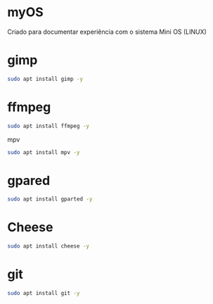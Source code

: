 # myOS
Criado para documentar experiência com o sistema Mini OS (LINUX)

# gimp
```bash
sudo apt install gimp -y
```


# ffmpeg
```bash
sudo apt install ffmpeg -y
```


mpv
```bash
sudo apt install mpv -y
```


# gpared
```bash
sudo apt install gparted -y
```


# Cheese
```bash
sudo apt install cheese -y
```



# git 
```bash
sudo apt install git -y
```
